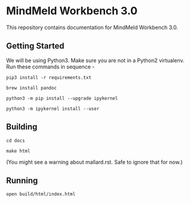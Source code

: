 # MindMeld Workbench 3.0

This repository contains documentation for MindMeld Workbench 3.0.

## Getting Started

We will be using Python3. Make sure you are not in a Python2 virtualenv. Run these commands in sequence -

`pip3 install -r requirements.txt`

`brew install pandoc`

`python3 -m pip install --upgrade ipykernel`

`python3 -m ipykernel install --user`

## Building

`cd docs`

`make html`

(You might see a warning about mallard.rst. Safe to ignore that for now.)

## Running

`open build/html/index.html`
